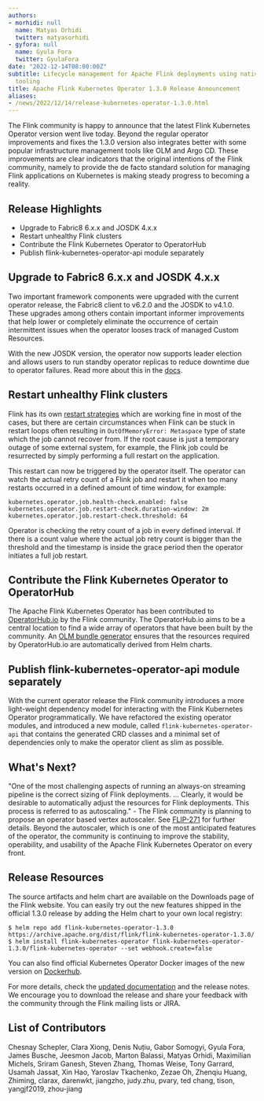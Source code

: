 ```yaml
---
authors:
- morhidi: null
  name: Matyas Orhidi
  twitter: matyasorhidi
- gyfora: null
  name: Gyula Fora
  twitter: GyulaFora
date: "2022-12-14T08:00:00Z"
subtitle: Lifecycle management for Apache Flink deployments using native Kubernetes
  tooling
title: Apache Flink Kubernetes Operator 1.3.0 Release Announcement
aliases:
- /news/2022/12/14/release-kubernetes-operator-1.3.0.html
---
```

The Flink community is happy to announce that the latest Flink Kubernetes Operator version went live today. Beyond the regular operator improvements and fixes the 1.3.0 version also integrates better with some popular infrastructure management tools like OLM and Argo CD. These improvements are clear indicators that the original intentions of the Flink community, namely to provide the de facto standard solution for managing Flink applications on Kubernetes is making steady progress to becoming a reality.

## Release Highlights
 * Upgrade to Fabric8 6.x.x and JOSDK 4.x.x
 * Restart unhealthy Flink clusters
 * Contribute the Flink Kubernetes Operator to OperatorHub
 * Publish flink-kubernetes-operator-api module separately

## Upgrade to Fabric8 6.x.x and JOSDK 4.x.x
Two important framework components were upgraded with the current operator release, the Fabric8 client to v6.2.0 and the JOSDK to v4.1.0. These upgrades among others contain important informer improvements that help lower or completely eliminate the occurrence of certain intermittent issues when the operator looses track of managed Custom Resources.

With the new JOSDK version, the operator now supports leader election and allows users to run standby operator replicas to reduce downtime due to operator failures. Read more about this in the [docs](https://nightlies.apache.org/flink/flink-kubernetes-operator-docs-release-1.3/docs/operations/configuration/#leader-election-and-high-availability).

## Restart unhealthy Flink clusters
Flink has its own [restart strategies](https://nightlies.apache.org/flink/flink-docs-master/docs/ops/state/task_failure_recovery/#restart-strategies) which are working fine in most of the cases, but there are certain circumstances when Flink can be stuck in restart loops often resulting in `OutOfMemoryError: Metaspace` type of state which the job cannot recover from. If the root cause is just a temporary outage of some external system, for example, the Flink job could be resurrected by simply performing a full restart on the application.

This restart can now be triggered by the operator itself. The operator can watch the actual retry count of a Flink job and restart it when too many restarts occurred in a defined amount of time window, for example:

```
kubernetes.operator.job.health-check.enabled: false
kubernetes.operator.job.restart-check.duration-window: 2m
kubernetes.operator.job.restart-check.threshold: 64
```

Operator is checking the retry count of a job in every defined interval. If there is a count value where the actual job retry count is bigger than the threshold and the timestamp is inside the grace period then the operator initiates a full job restart.

## Contribute the Flink Kubernetes Operator to OperatorHub
The Apache Flink Kubernetes Operator has been contributed to [OperatorHub.io](https://operatorhub.io/operator/flink-kubernetes-operator) by the Flink community. The OperatorHub.io aims to be a central location to find a wide array of operators that have been built by the community. An [OLM bundle generator](https://github.com/apache/flink-kubernetes-operator/tree/main/tools/olm) ensures that the resources required by OperatorHub.io are automatically derived from Helm charts.

## Publish flink-kubernetes-operator-api module separately
With the current operator release the Flink community introduces a more light-weight dependency model for interacting with the Flink Kubernetes Operator programmatically. We have refactored the existing operator modules, and introduced a new module, called `flink-kubernetes-operator-api` that contains the generated CRD classes and a minimal set of dependencies only to make the operator client as slim as possible.

## What's Next?
"One of the most challenging aspects of running an always-on streaming pipeline is the correct sizing of Flink deployments. … Clearly, it would be desirable to automatically adjust the resources for Flink deployments. This process is referred to as autoscaling."  - The Flink community is planning to propose an operator based vertex autoscaler. See [FLIP-271](https://cwiki.apache.org/confluence/display/FLINK/FLIP-271%3A+Autoscaling) for further details. Beyond the autoscaler, which is one of the most anticipated features of the operator, the community is continuing to improve the stability, operability, and usability of the Apache Flink Kubernetes Operator on every front.

## Release Resources
The source artifacts and helm chart are available on the Downloads page of the Flink website. You can easily try out the new features shipped in the official 1.3.0 release by adding the Helm chart to your own local registry:

```
$ helm repo add flink-kubernetes-operator-1.3.0 https://archive.apache.org/dist/flink/flink-kubernetes-operator-1.3.0/
$ helm install flink-kubernetes-operator flink-kubernetes-operator-1.3.0/flink-kubernetes-operator --set webhook.create=false
```

You can also find official Kubernetes Operator Docker images of the new version on [Dockerhub](https://hub.docker.com/r/apache/flink-kubernetes-operator).

For more details, check the [updated documentation](https://nightlies.apache.org/flink/flink-kubernetes-operator-docs-release-1.3/) and the release notes. We encourage you to download the release and share your feedback with the community through the Flink mailing lists or JIRA.

## List of Contributors
Chesnay Schepler, Clara Xiong, Denis Nuțiu, Gabor Somogyi, Gyula Fora, James Busche, Jeesmon Jacob, Marton Balassi, Matyas Orhidi, Maximilian Michels, Sriram Ganesh, Steven Zhang, Thomas Weise, Tony Garrard, Usamah Jassat, Xin Hao, Yaroslav Tkachenko, Zezae Oh, Zhenqiu Huang, Zhiming, clarax, darenwkt, jiangzho, judy.zhu, pvary, ted chang, tison, yangjf2019, zhou-jiang
